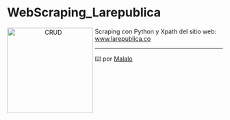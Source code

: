 # WebScraping_Larepublica

<p align="center">
<img src="https://th.bing.com/th/id/OIP.4RIXfWCSrDsagQWHil5unwHaEK?pid=Api&rs=1"
	alt="CRUD"
	width="200"
	style="float: left; margin-right: 5px;" />
</p>

Scraping con Python y Xpath del sitio web: www.larepublica.co

---
⌨️ por [Malalo](https://github.com/m4lal0)
